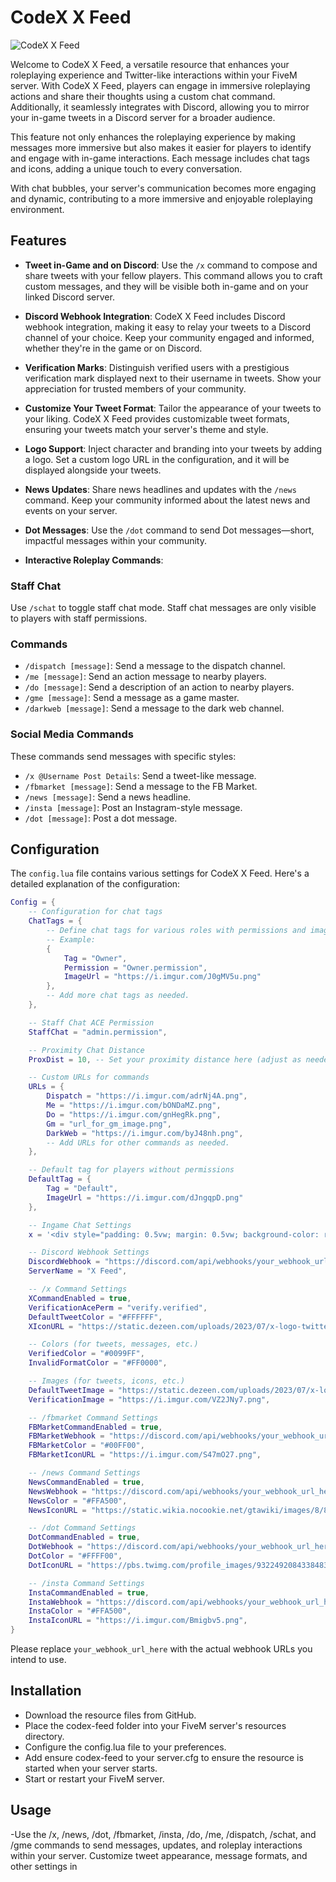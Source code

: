 # CodeX X Feed

![CodeX X Feed](https://github.com/5M-CodeX/codex-feed/assets/112611821/ec0386c8-d75f-4cde-be86-a67dd6d503bf)

Welcome to CodeX X Feed, a versatile resource that enhances your roleplaying experience and Twitter-like interactions within your FiveM server. With CodeX X Feed, players can engage in immersive roleplaying actions and share their thoughts using a custom chat command. Additionally, it seamlessly integrates with Discord, allowing you to mirror your in-game tweets in a Discord server for a broader audience.

This feature not only enhances the roleplaying experience by making messages more immersive but also makes it easier for players to identify and engage with in-game interactions. Each message includes chat tags and icons, adding a unique touch to every conversation.

With chat bubbles, your server's communication becomes more engaging and dynamic, contributing to a more immersive and enjoyable roleplaying environment.

## Features

- **Tweet in-Game and on Discord**: Use the `/x` command to compose and share tweets with your fellow players. This command allows you to craft custom messages, and they will be visible both in-game and on your linked Discord server.

- **Discord Webhook Integration**: CodeX X Feed includes Discord webhook integration, making it easy to relay your tweets to a Discord channel of your choice. Keep your community engaged and informed, whether they're in the game or on Discord.

- **Verification Marks**: Distinguish verified users with a prestigious verification mark displayed next to their username in tweets. Show your appreciation for trusted members of your community.

- **Customize Your Tweet Format**: Tailor the appearance of your tweets to your liking. CodeX X Feed provides customizable tweet formats, ensuring your tweets match your server's theme and style.

- **Logo Support**: Inject character and branding into your tweets by adding a logo. Set a custom logo URL in the configuration, and it will be displayed alongside your tweets.

- **News Updates**: Share news headlines and updates with the `/news` command. Keep your community informed about the latest news and events on your server.

- **Dot Messages**: Use the `/dot` command to send Dot messages—short, impactful messages within your community.

- **Interactive Roleplay Commands**:

### Staff Chat

Use `/schat` to toggle staff chat mode. Staff chat messages are only visible to players with staff permissions.

### Commands

- `/dispatch [message]`: Send a message to the dispatch channel.
- `/me [message]`: Send an action message to nearby players.
- `/do [message]`: Send a description of an action to nearby players.
- `/gme [message]`: Send a message as a game master.
- `/darkweb [message]`: Send a message to the dark web channel.

### Social Media Commands

These commands send messages with specific styles:

- `/x @Username Post Details`: Send a tweet-like message.
- `/fbmarket [message]`: Send a message to the FB Market.
- `/news [message]`: Send a news headline.
- `/insta [message]`: Post an Instagram-style message.
- `/dot [message]`: Post a dot message.
      

## Configuration

The `config.lua` file contains various settings for CodeX X Feed. Here's a detailed explanation of the configuration:

```lua
Config = {
    -- Configuration for chat tags
    ChatTags = {
        -- Define chat tags for various roles with permissions and image URLs.
        -- Example:
        {
            Tag = "Owner",
            Permission = "Owner.permission",
            ImageUrl = "https://i.imgur.com/J0gMV5u.png"
        },
        -- Add more chat tags as needed.
    },

    -- Staff Chat ACE Permission
    StaffChat = "admin.permission",

    -- Proximity Chat Distance
    ProxDist = 10, -- Set your proximity distance here (adjust as needed)

    -- Custom URLs for commands
    URLs = {
        Dispatch = "https://i.imgur.com/adrNj4A.png",
        Me = "https://i.imgur.com/bONDaMZ.png",
        Do = "https://i.imgur.com/gnHegRk.png",
        Gm = "url_for_gm_image.png",
        DarkWeb = "https://i.imgur.com/byJ48nh.png",
        -- Add URLs for other commands as needed.
    },

    -- Default tag for players without permissions
    DefaultTag = {
        Tag = "Default",
        ImageUrl = "https://i.imgur.com/dJngqpD.png"
    },

    -- Ingame Chat Settings
    x = '<div style="padding: 0.5vw; margin: 0.5vw; background-color: rgba(0, 0, 0, 0.8); border-radius: 3px;">%s %s<b>%s</b><br>%s</div>',

    -- Discord Webhook Settings
    DiscordWebhook = "https://discord.com/api/webhooks/your_webhook_url_here",
    ServerName = "X Feed",

    -- /x Command Settings
    XCommandEnabled = true,
    VerificationAcePerm = "verify.verified",
    DefaultTweetColor = "#FFFFFF",
    XIconURL = "https://static.dezeen.com/uploads/2023/07/x-logo-twitter-elon-musk_dezeen_2364_col_0.jpg",

    -- Colors (for tweets, messages, etc.)
    VerifiedColor = "#0099FF",
    InvalidFormatColor = "#FF0000",

    -- Images (for tweets, icons, etc.)
    DefaultTweetImage = "https://static.dezeen.com/uploads/2023/07/x-logo-twitter-elon-musk_dezeen_2364_col_0.jpg",
    VerificationImage = "https://i.imgur.com/VZ2JNy7.png",

    -- /fbmarket Command Settings
    FBMarketCommandEnabled = true,
    FBMarketWebhook = "https://discord.com/api/webhooks/your_webhook_url_here",
    FBMarketColor = "#00FF00",
    FBMarketIconURL = "https://i.imgur.com/S47mO27.png",

    -- /news Command Settings
    NewsCommandEnabled = true,
    NewsWebhook = "https://discord.com/api/webhooks/your_webhook_url_here",
    NewsColor = "#FFA500",
    NewsIconURL = "https://static.wikia.nocookie.net/gtawiki/images/8/83/Weazel_News.png/revision/latest?cb=20120708181541",

    -- /dot Command Settings
    DotCommandEnabled = true,
    DotWebhook = "https://discord.com/api/webhooks/your_webhook_url_here",
    DotColor = "#FFFF00",
    DotIconURL = "https://pbs.twimg.com/profile_images/932249208433848321/GmIum3vp_400x400.jpg",

    -- /insta Command Settings
    InstaCommandEnabled = true,
    InstaWebhook = "https://discord.com/api/webhooks/your_webhook_url_here",
    InstaColor = "#FFA500",
    InstaIconURL = "https://i.imgur.com/Bmigbv5.png",
}
```

Please replace ``your_webhook_url_here`` with the actual webhook URLs you intend to use.

## Installation

- Download the resource files from GitHub.
- Place the codex-feed folder into your FiveM server's resources directory.
- Configure the config.lua file to your preferences.
- Add ensure codex-feed to your server.cfg to ensure the resource is started when your server starts.
- Start or restart your FiveM server.

## Usage

-Use the /x, /news, /dot, /fbmarket, /insta, /do, /me, /dispatch, /schat, and /gme commands to send messages, updates, and roleplay interactions within your server.
Customize tweet appearance, message formats, and other settings in
